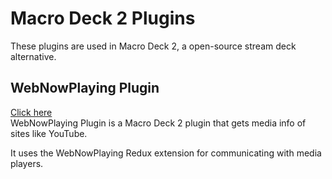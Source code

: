 # Macro Deck 2 Plugins
These plugins are used in Macro Deck 2, a open-source stream deck alternative.  

## WebNowPlaying Plugin
[Click here](wnpl)  
WebNowPlaying Plugin is a Macro Deck 2 plugin that gets media info of sites like YouTube.

It uses the WebNowPlaying Redux extension for communicating with media players.